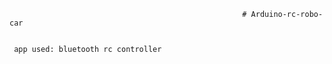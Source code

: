                                                         # Arduino-rc-robo-car


     app used: bluetooth rc controller
